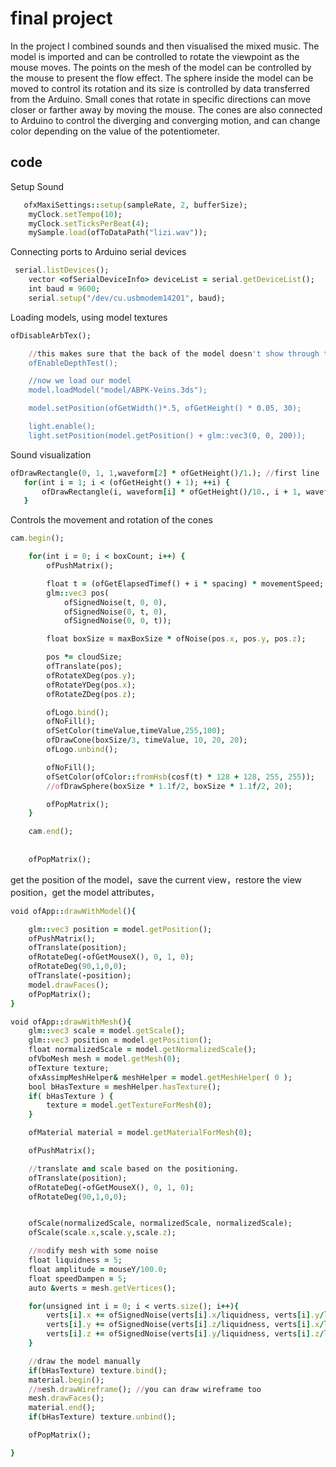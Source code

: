 # final project
In the project I combined sounds and then visualised the mixed music. The model is imported and can be controlled to rotate the viewpoint as the mouse
moves. The points on the mesh of the model can be controlled by the mouse to present the flow effect. The sphere inside the model can be moved to 
control its rotation and its size is controlled by data transferred from the Arduino. Small cones that rotate in specific directions can move 
closer or farther away by moving the mouse. The cones are also connected to Arduino to control the diverging and converging motion, and can change
color depending on the value of the potentiometer.
## code
Setup Sound
```ruby
   ofxMaxiSettings::setup(sampleRate, 2, bufferSize);   
    myClock.setTempo(10);
    myClock.setTicksPerBeat(4);
    mySample.load(ofToDataPath("lizi.wav"));
```
Connecting ports to Arduino serial devices
```ruby
 serial.listDevices();
    vector <ofSerialDeviceInfo> deviceList = serial.getDeviceList();
    int baud = 9600;
    serial.setup("/dev/cu.usbmodem14201", baud);
```
Loading models, using model textures
```ruby
ofDisableArbTex();

    //this makes sure that the back of the model doesn't show through the front
    ofEnableDepthTest();

    //now we load our model
    model.loadModel("model/ABPK-Veins.3ds");

    model.setPosition(ofGetWidth()*.5, ofGetHeight() * 0.05, 30);

    light.enable();
    light.setPosition(model.getPosition() + glm::vec3(0, 0, 200));
 ```
 Sound visualization
 ```ruby
ofDrawRectangle(0, 1, 1,waveform[2] * ofGetHeight()/1.); //first line
    for(int i = 1; i < (ofGetHeight() + 1); ++i) {
        ofDrawRectangle(i, waveform[i] * ofGetHeight()/10., i + 1, waveform[i+1] * ofGetHeight()/10.,waveform[i+2] * ofGetHeight()/20.);
    }
```
Controls the movement and rotation of the cones
```ruby
cam.begin();

    for(int i = 0; i < boxCount; i++) {
        ofPushMatrix();

        float t = (ofGetElapsedTimef() + i * spacing) * movementSpeed;
        glm::vec3 pos(
            ofSignedNoise(t, 0, 0),
            ofSignedNoise(0, t, 0),
            ofSignedNoise(0, 0, t));

        float boxSize = maxBoxSize * ofNoise(pos.x, pos.y, pos.z);

        pos *= cloudSize;
        ofTranslate(pos);
        ofRotateXDeg(pos.y);
        ofRotateYDeg(pos.x);
        ofRotateZDeg(pos.z);

        ofLogo.bind();
        ofNoFill();
        ofSetColor(timeValue,timeValue,255,100);
        ofDrawCone(boxSize/3, timeValue, 10, 20, 20);
        ofLogo.unbind();

        ofNoFill();
        ofSetColor(ofColor::fromHsb(cosf(t) * 128 + 128, 255, 255));
        //ofDrawSphere(boxSize * 1.1f/2, boxSize * 1.1f/2, 20);

        ofPopMatrix();
    }

    cam.end();
    
    
    ofPopMatrix();
```
get the position of the model，save the current view，restore the view position，get the model attributes，
```ruby
void ofApp::drawWithModel(){

    glm::vec3 position = model.getPosition();
    ofPushMatrix();
    ofTranslate(position);
    ofRotateDeg(-ofGetMouseX(), 0, 1, 0);
    ofRotateDeg(90,1,0,0);
    ofTranslate(-position);
    model.drawFaces();
    ofPopMatrix();
}

void ofApp::drawWithMesh(){
    glm::vec3 scale = model.getScale();
    glm::vec3 position = model.getPosition();
    float normalizedScale = model.getNormalizedScale();
    ofVboMesh mesh = model.getMesh(0);
    ofTexture texture;
    ofxAssimpMeshHelper& meshHelper = model.getMeshHelper( 0 );
    bool bHasTexture = meshHelper.hasTexture();
    if( bHasTexture ) {
        texture = model.getTextureForMesh(0);
    }

    ofMaterial material = model.getMaterialForMesh(0);

    ofPushMatrix();

    //translate and scale based on the positioning.
    ofTranslate(position);
    ofRotateDeg(-ofGetMouseX(), 0, 1, 0);
    ofRotateDeg(90,1,0,0);


    ofScale(normalizedScale, normalizedScale, normalizedScale);
    ofScale(scale.x,scale.y,scale.z);

    //modify mesh with some noise
    float liquidness = 5;
    float amplitude = mouseY/100.0;
    float speedDampen = 5;
    auto &verts = mesh.getVertices();

    for(unsigned int i = 0; i < verts.size(); i++){
        verts[i].x += ofSignedNoise(verts[i].x/liquidness, verts[i].y/liquidness,verts[i].z/liquidness, ofGetElapsedTimef()/speedDampen)*amplitude;
        verts[i].y += ofSignedNoise(verts[i].z/liquidness, verts[i].x/liquidness,verts[i].y/liquidness, ofGetElapsedTimef()/speedDampen)*amplitude;
        verts[i].z += ofSignedNoise(verts[i].y/liquidness, verts[i].z/liquidness,verts[i].x/liquidness, ofGetElapsedTimef()/speedDampen)*amplitude;
    }

    //draw the model manually
    if(bHasTexture) texture.bind();
    material.begin();
    //mesh.drawWireframe(); //you can draw wireframe too
    mesh.drawFaces();
    material.end();
    if(bHasTexture) texture.unbind();

    ofPopMatrix();

}
```
